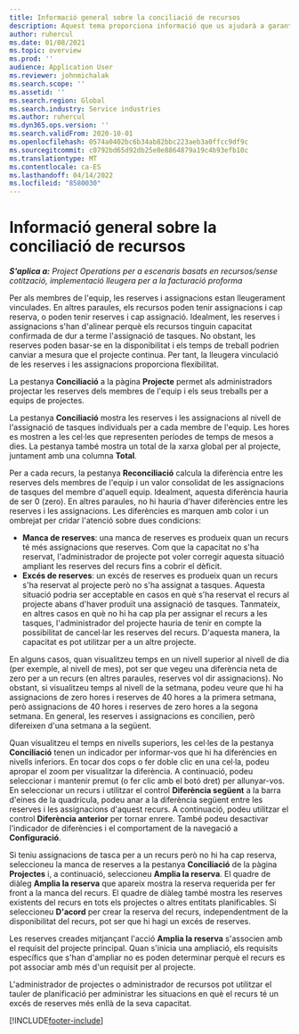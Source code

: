 ```yaml
---
title: Informació general sobre la conciliació de recursos
description: Aquest tema proporciona informació que us ajudarà a garantir que les reserves i assignacions de recursos per a projectes estan alineades.
author: ruhercul
ms.date: 01/08/2021
ms.topic: overview
ms.prod: ''
audience: Application User
ms.reviewer: johnmichalak
ms.search.scope: ''
ms.assetid: ''
ms.search.region: Global
ms.search.industry: Service industries
ms.author: ruhercul
ms.dyn365.ops.version: ''
ms.search.validFrom: 2020-10-01
ms.openlocfilehash: 0574a0402bc6b34ab82bbc223aeb3a0ffcc9df9c
ms.sourcegitcommit: c0792bd65d92db25e0e8864879a19c4b93efb10c
ms.translationtype: MT
ms.contentlocale: ca-ES
ms.lasthandoff: 04/14/2022
ms.locfileid: "8580030"
---
```

# <a name="resource-reconciliation-overview"></a>Informació general sobre la conciliació de recursos

_**S'aplica a:** Project Operations per a escenaris basats en recursos/sense cotització, implementació lleugera per a la facturació proforma_

Per als membres de l'equip, les reserves i assignacions estan lleugerament vinculades. En altres paraules, els recursos poden tenir assignacions i cap reserva, o poden tenir reserves i cap assignació. Idealment, les reserves i assignacions s'han d'alinear perquè els recursos tinguin capacitat confirmada de dur a terme l'assignació de tasques. No obstant, les reserves poden basar-se en la disponibilitat i els temps de treball podrien canviar a mesura que el projecte continua. Per tant, la lleugera vinculació de les reserves i les assignacions proporciona flexibilitat.

La pestanya **Conciliació** a la pàgina **Projecte** permet als administradors projectar les reserves dels membres de l'equip i els seus treballs per a equips de projectes.

La pestanya **Conciliació** mostra les reserves i les assignacions al nivell de l'assignació de tasques individuals per a cada membre de l'equip. Les hores es mostren a les cel·les que representen períodes de temps de mesos a dies. La pestanya també mostra un total de la xarxa global per al projecte, juntament amb una columna **Total**.

Per a cada recurs, la pestanya **Reconciliació** calcula la diferència entre les reserves dels membres de l'equip i un valor consolidat de les assignacions de tasques del membre d'aquell equip. Idealment, aquesta diferència hauria de ser 0 (zero). En altres paraules, no hi hauria d'haver diferències entre les reserves i les assignacions. Les diferències es marquen amb color i un ombrejat per cridar l'atenció sobre dues condicions:

- **Manca de reserves**: una manca de reserves es produeix quan un recurs té més assignacions que reserves. Com que la capacitat no s'ha reservat, l'administrador de projecte pot voler corregir aquesta situació ampliant les reserves del recurs fins a cobrir el dèficit.
- **Excés de reserves**: un excés de reserves es produeix quan un recurs s'ha reservat al projecte però no s'ha assignat a tasques. Aquesta situació podria ser acceptable en casos en què s'ha reservat el recurs al projecte abans d'haver produït una assignació de tasques. Tanmateix, en altres casos en què no hi ha cap pla per assignar el recurs a les tasques, l'administrador del projecte hauria de tenir en compte la possibilitat de cancel·lar les reserves del recurs. D'aquesta manera, la capacitat es pot utilitzar per a un altre projecte.

En alguns casos, quan visualitzeu temps en un nivell superior al nivell de dia (per exemple, al nivell de mes), pot ser que vegeu una diferència neta de zero per a un recurs (en altres paraules, reserves vol dir assignacions). No obstant, si visualitzeu temps al nivell de la setmana, podeu veure que hi ha assignacions de zero hores i reserves de 40 hores a la primera setmana, però assignacions de 40 hores i reserves de zero hores a la segona setmana. En general, les reserves i assignacions es concilien, però difereixen d'una setmana a la següent.

Quan visualitzeu el temps en nivells superiors, les cel·les de la pestanya **Conciliació** tenen un indicador per informar-vos que hi ha diferències en nivells inferiors. En tocar dos cops o fer doble clic en una cel·la, podeu apropar el zoom per visualitzar la diferència. A continuació, podeu seleccionar i mantenir premut (o fer clic amb el botó dret) per allunyar-vos. En seleccionar un recurs i utilitzar el control **Diferència següent** a la barra d'eines de la quadrícula, podeu anar a la diferència següent entre les reserves i les assignacions d'aquest recurs. A continuació, podeu utilitzar el control **Diferència anterior** per tornar enrere. També podeu desactivar l'indicador de diferències i el comportament de la navegació a **Configuració**.

Si teniu assignacions de tasca per a un recurs però no hi ha cap reserva, seleccioneu la manca de reserves a la pestanya **Conciliació** de la pàgina **Projectes** i, a continuació, seleccioneu **Amplia la reserva**. El quadre de diàleg **Amplia la reserva** que apareix mostra la reserva requerida per fer front a la manca del recurs. El quadre de diàleg també mostra les reserves existents del recurs en tots els projectes o altres entitats planificables. Si seleccioneu **D'acord** per crear la reserva del recurs, independentment de la disponibilitat del recurs, pot ser que hi hagi un excés de reserves.

Les reserves creades mitjançant l'acció **Amplia la reserva** s'associen amb el requisit del projecte principal. Quan s'inicia una ampliació, els requisits específics que s'han d'ampliar no es poden determinar perquè el recurs es pot associar amb més d'un requisit per al projecte.

L'administrador de projectes o administrador de recursos pot utilitzar el tauler de planificació per administrar les situacions en què el recurs té un excés de reserves més enllà de la seva capacitat.


[!INCLUDE[footer-include](../includes/footer-banner.md)]